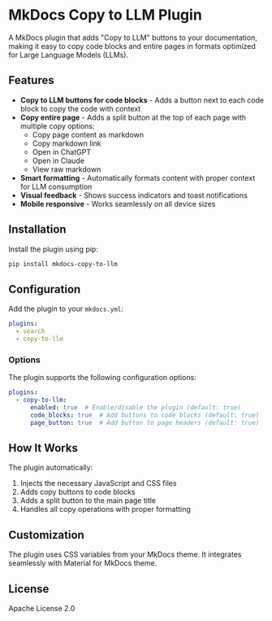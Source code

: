 # MkDocs Copy to LLM Plugin

A MkDocs plugin that adds "Copy to LLM" buttons to your documentation, making it easy to copy code blocks and entire pages in formats optimized for Large Language Models (LLMs).

## Features

- **Copy to LLM buttons for code blocks** - Adds a button next to each code block to copy the code with context
- **Copy entire page** - Adds a split button at the top of each page with multiple copy options:
  - Copy page content as markdown
  - Copy markdown link
  - Open in ChatGPT
  - Open in Claude
  - View raw markdown
- **Smart formatting** - Automatically formats content with proper context for LLM consumption
- **Visual feedback** - Shows success indicators and toast notifications
- **Mobile responsive** - Works seamlessly on all device sizes

## Installation

Install the plugin using pip:

```bash
pip install mkdocs-copy-to-llm
```

## Configuration

Add the plugin to your `mkdocs.yml`:

```yaml
plugins:
  - search
  - copy-to-llm
```

### Options

The plugin supports the following configuration options:

```yaml
plugins:
  - copy-to-llm:
      enabled: true  # Enable/disable the plugin (default: true)
      code_blocks: true  # Add buttons to code blocks (default: true)
      page_button: true  # Add button to page headers (default: true)
```

## How It Works

The plugin automatically:
1. Injects the necessary JavaScript and CSS files
2. Adds copy buttons to code blocks
3. Adds a split button to the main page title
4. Handles all copy operations with proper formatting

## Customization

The plugin uses CSS variables from your MkDocs theme. It integrates seamlessly with Material for MkDocs theme.

## License

Apache License 2.0